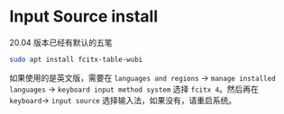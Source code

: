 # Input Source install 

20.04 版本已经有默认的五笔

```bash
sudo apt install fcitx-table-wubi
 ```

如果使用的是英文版，需要在  `languages and regions` -> `manage installed languages` -> `keyboard input method system` 选择 `fcitx 4`。然后再在 `keyboard`-> `input source` 选择输入法，如果没有，请重启系统。